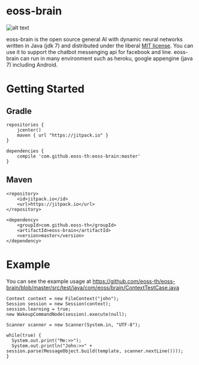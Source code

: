 # eoss-brain

![alt text](https://lh3.googleusercontent.com/WXb1GJKCf3CIFO9cGE7BKPtCgneFKLoOnJCnQWwfZimo05DmKtTnH_A6CbXQNqoIxQ=w300)

eoss-brain is the open source general AI with dynamic neural networks written in Java (jdk 7) and distributed under the liberal [MIT license](LICENSE). 
You can use it to support the chatbot messenging api for facebook and line.
eoss-brain can run in many environment such as heroku, google appengine (java 7) including Android. 

# Getting Started

## Gradle
```
repositories {
    jcenter()
    maven { url "https://jitpack.io" }
}

dependencies {
    compile 'com.github.eoss-th:eoss-brain:master'
}
```
## Maven
```
<repository>
    <id>jitpack.io</id>
    <url>https://jitpack.io</url>
</repository>

<dependency>
    <groupId>com.github.eoss-th</groupId>
    <artifactId>eoss-brain</artifactId>
    <version>master</version>
</dependency>
```
# Example

You can see the example usage at https://github.com/eoss-th/eoss-brain/blob/master/src/test/java/com/eoss/brain/ContextTestCase.java

```
Context context = new FileContext("john");
Session session = new Session(context);
session.learning = true;
new WakeupCommandNode(session).execute(null);

Scanner scanner = new Scanner(System.in, "UTF-8");

while(true) {
  System.out.print("Me:>>");
  System.out.println("John:>>" + session.parse(MessageObject.build(template, scanner.nextLine())));
}
```
